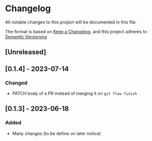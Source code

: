 # Changelog

All notable changes to this project will be documented in this file.

The format is based on [Keep a Changelog](https://keepachangelog.com/en/1.0.1/),
and this project adheres to [Semantic Versioning](https://semver.org/spec/v2.0.0.html).

## [Unreleased]

## [0.1.4] - 2023-07-14

### Changed

- PATCH body of a PR instead of merging it on `git flow finish`

## [0.1.3] - 2023-06-18

### Added

- Many changes (to be define on later notice)
